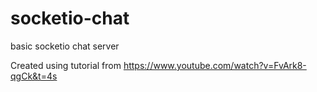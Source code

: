 # socketio-chat
basic socketio chat server

Created using tutorial from https://www.youtube.com/watch?v=FvArk8-qgCk&t=4s